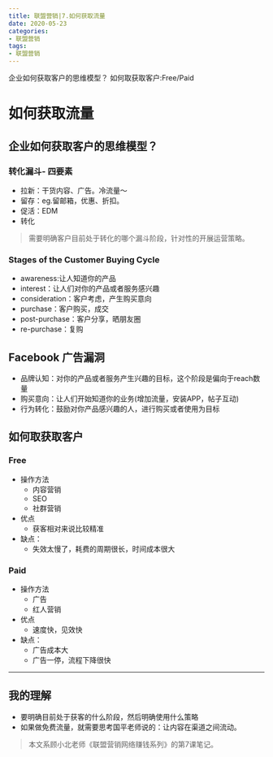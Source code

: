 ```yaml
---
title: 联盟营销|7.如何获取流量
date: 2020-05-23
categories:
- 联盟营销
tags:
- 联盟营销
---
```

企业如何获取客户的思维模型？
如何取获取客户:Free/Paid
<!-- more -->

# 如何获取流量
## 企业如何获取客户的思维模型？
### 转化漏斗- 四要素
- 拉新：干货内容、广告。冷流量～
- 留存：eg.留邮箱，优惠、折扣。
- 促活：EDM
- 转化
> 需要明确客户目前处于转化的哪个漏斗阶段，针对性的开展运营策略。

### Stages of the Customer Buying Cycle
- awareness:让人知道你的产品
- interest：让人们对你的产品或者服务感兴趣
- consideration：客户考虑，产生购买意向
- purchase：客户购买，成交
- post-purchase：客户分享，晒朋友圈
- re-purchase：复购

## Facebook 广告漏洞
- 品牌认知：对你的产品或者服务产生兴趣的目标，这个阶段是偏向于reach数量
- 购买意向：让人们开始知道你的业务(增加流量，安装APP，帖子互动)
- 行为转化：鼓励对你产品感兴趣的人，进行购买或者使用为目标

## 如何取获取客户
### Free
- 操作方法
    - 内容营销
    - SEO
    - 社群营销
- 优点
    - 获客相对来说比较精准
- 缺点：
    - 失效太慢了，耗费的周期很长，时间成本很大

### Paid
- 操作方法
    - 广告
    - 红人营销
- 优点
    - 速度快，见效快
- 缺点：
    - 广告成本大
    - 广告一停，流程下降很快

---
## 我的理解
- 要明确目前处于获客的什么阶段，然后明确使用什么策略
- 如果做免费流量，就需要思考国平老师说的：让内容在渠道之间流动。

> 本文系顾小北老师《联盟营销网络赚钱系列》的第7课笔记。
